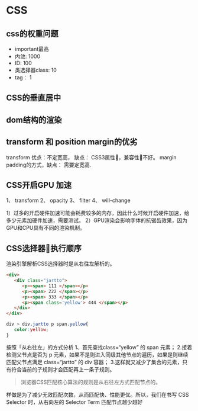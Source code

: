 # CSS

## css的权重问题

- important最高
- 内敛: 1000
- ID: 100
- 类选择器class: 10
- tag： 1

## CSS的垂直居中

## dom结构的渲染

## transform 和 position  margin的优劣

transform 优点：不定宽高， 缺点： CSS3属性，兼容性不好。
margin padding的方式，缺点： 需要定宽高.

## CSS开启GPU 加速

1、 transform
2、 opacity
3、 filter
4、 will-change

1）过多的开启硬件加速可能会耗费较多的内存，因此什么时候开启硬件加速，给多少元素加硬件加速，需要测试。
2）GPU渲染会影响字体的抗锯齿效果，因为GPU和CPU具有不同的渲染机制。

## CSS选择器执行顺序

渲染引擎解析CSS选择器时是从右往左解析的。

```html
<div>
   <div class="jartto">
      <p><span> 111 </span></p>
      <p><span> 222 </span></p>
      <p><span> 333 </span></p>
      <p><span class='yellow'> 444 </span></p>
   </div>
</div>
```

```css
div > div.jartto p span.yellow{
   color:yellow;
}
```

按照「从右往左」的方式分析
1、首先查找class=“yellow” 的 span 元素；
2.接着检测父节点是否为 p 元素，如果不是则进入同级其他节点的遍历，如果是则继续匹配父节点满足 class=“jartto” 的 div 容器；
3.这样就又减少了集合的元素，只有符合当前的子规则才会匹配再上一条子规则。

>浏览器CSS匹配核心算法的规则是从右往左方式匹配节点的。

样做是为了减少无效匹配次数，从而匹配快、性能更优。所以，我们在书写 CSS Selector 时，从右向左的 Selector Term 匹配节点越少越好
